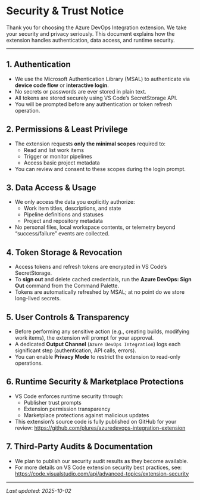 # Security & Trust Notice

Thank you for choosing the Azure DevOps Integration extension. We take your security and privacy seriously. This document explains how the extension handles authentication, data access, and runtime security.

---

## 1. Authentication

- We use the Microsoft Authentication Library (MSAL) to authenticate via **device code flow** or **interactive login**.
- No secrets or passwords are ever stored in plain text.
- All tokens are stored securely using VS Code’s SecretStorage API.
- You will be prompted before any authentication or token refresh operation.

## 2. Permissions & Least Privilege

- The extension requests **only the minimal scopes** required to:
  - Read and list work items
  - Trigger or monitor pipelines
  - Access basic project metadata
- You can review and consent to these scopes during the login prompt.

## 3. Data Access & Usage

- We only access the data you explicitly authorize:
  - Work item titles, descriptions, and state
  - Pipeline definitions and statuses
  - Project and repository metadata
- No personal files, local workspace contents, or telemetry beyond “success/failure” events are collected.

## 4. Token Storage & Revocation

- Access tokens and refresh tokens are encrypted in VS Code’s SecretStorage.
- To **sign out** and delete cached credentials, run the **Azure DevOps: Sign Out** command from the Command Palette.
- Tokens are automatically refreshed by MSAL; at no point do we store long-lived secrets.

## 5. User Controls & Transparency

- Before performing any sensitive action (e.g., creating builds, modifying work items), the extension will prompt for your approval.
- A dedicated **Output Channel** (`Azure DevOps Integration`) logs each significant step (authentication, API calls, errors).
- You can enable **Privacy Mode** to restrict the extension to read-only operations.

## 6. Runtime Security & Marketplace Protections

- VS Code enforces runtime security through:
  - Publisher trust prompts
  - Extension permission transparency
  - Marketplace protections against malicious updates
- This extension’s source code is fully published on GitHub for your review:
  https://github.com/plures/azuredevops-integration-extension

## 7. Third-Party Audits & Documentation

- We plan to publish our security audit results as they become available.
- For more details on VS Code extension security best practices, see:
  https://code.visualstudio.com/api/advanced-topics/extension-security

---

_Last updated: 2025-10-02_
